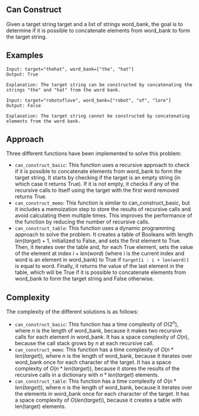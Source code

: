 ## Can Construct
Given a target string target and a list of strings word_bank, the goal is to determine if it is possible to concatenate elements from word_bank to form the target string.

## Examples

```
Input: target="thehat", word_bank=["the", "hat"]
Output: True

Explanation: The target string can be constructed by concatenating the strings "the" and "hat" from the word bank.
```

```
Input: target="robotoflove", word_bank=["robot", "of", "lore"]
Output: False

Explanation: The target string cannot be constructed by concatenating elements from the word bank.
```

## Approach 

Three different functions have been implemented to solve this problem:

* `can_construct_basic`: This function uses a recursive approach to check if it is possible to concatenate elements from word_bank to form the target string. It starts by checking if the target is an empty string (in which case it returns True). If it is not empty, it checks if any of the recursive calls to itself using the target with the first word removed returns True.
* `can_construct_memo`: This function is similar to can_construct_basic, but it includes a memoization step to store the results of recursive calls and avoid calculating them multiple times. This improves the performance of the function by reducing the number of recursive calls.
* `can_construct_table`: This function uses a dynamic programming approach to solve the problem. It creates a table of Booleans with length $len(target) + 1$, initialized to False, and sets the first element to True. Then, it iterates over the table and, for each True element, sets the value of the element at index $i + len(word)$ (where i is the current index and word is an element in word_bank) to True if `target[i : i + len(word)]` is equal to word. Finally, it returns the value of the last element in the table, which will be True if it is possible to concatenate elements from word_bank to form the target string and False otherwise.

## Complexity

The complexity of the different solutions is as follows:

* `can_construct_basic`: This function has a time complexity of $O(2^n)$, where $n$ is the length of word_bank, because it makes two recursive calls for each element in word_bank. It has a space complexity of $O(n)$, because the call stack grows by $n$ at each recursive call.
* `can_construct_memo`: This function has a time complexity of $O(n * len(target))$, where $n$ is the length of word_bank, because it iterates over word_bank once for each character of the target. It has a space complexity of $O(n * len(target))$, because it stores the results of the recursive calls in a dictionary with $n * len(target)$ elements.
* `can_construct_table`: This function has a time complexity of $O(n * len(target))$, where $n$ is the length of word_bank, because it iterates over the elements in word_bank once for each character of the target. It has a space complexity of $O(len(target))$, because it creates a table with len(target) elements.